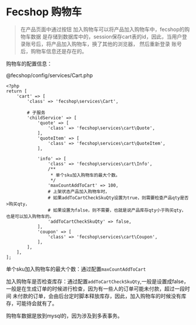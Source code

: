 Fecshop 购物车
=============

> 在产品页面中通过按钮 加入购物车可以将产品加入购物车中，fecshop的购物车数据
> 是存储到数据库中的，session保存cart表的id，因此，当用户登录账号后，将产品加入购物车，换了其他的浏览器，
> 然后重新登录 
> 账号后，购物车信息还是存在的。

购物车的配置信息：

@fecshop/config/services/Cart.php

```
<?php
return [
	'cart' => [
		'class' => 'fecshop\services\Cart',
		
		# 子服务
		'childService' => [
			'quote' => [
				'class' => 'fecshop\services\cart\Quote',
			],
			'quoteItem' => [
				'class' => 'fecshop\services\cart\QuoteItem',
			],
			
			'info' => [
				'class' => 'fecshop\services\cart\Info',
				/**
				 * 单个sku加入购物车的最大个数。
				 */
				'maxCountAddToCart' => 100,
				# 上架状态产品加入购物车时，
				# 如果addToCartCheckSkuQty设置为true，则需要检查产品qty是否>购买qty，
				# 如果设置为false，则不需要，也就是说产品库存qty小于购买qty，也是可以加入购物车的。
				'addToCartCheckSkuQty' => false,
			],
			'coupon' => [
				'class' => 'fecshop\services\cart\Coupon',
			],
		],
	],
];

```

单个sku加入购物车的最大个数：通过配置`maxCountAddToCart`

加入购物车是否检查库存：通过配置`addToCartCheckSkuQty`,一般是设置成false，
一般是在生成订单的时候进行检查，因为有一些人的订单可能未付款，超过一段时间
未付款的订单，会由后台定时脚本释放库存，因此，加入购物车的时候没有库存，可能待会就有了。

购物车数据是放到mysql的，因为涉及到多表事务。




























